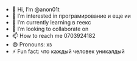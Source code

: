 - 👋 Hi, I’m @anon01t
- 👀 I’m interested in програмирование и еще ии
- 🌱 I’m currently learning  в геекс
- 💞️ I’m looking to collaborate on 
- 📫 How to reach me 0703924182
- 😄 Pronouns: хз
- ⚡ Fun fact: что каждый человек уникалдый

<!---
anon01t/anon01t is a ✨ special ✨ repository because its `README.md` (this file) appears on your GitHub profile.
You can click the Preview link to take a look at your changes.
--->
